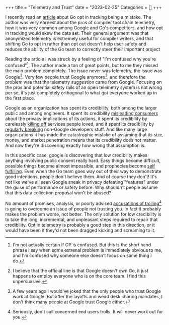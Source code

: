 +++
title = "Telemetry and Trust"
date = "2023-02-25"
Categories = []
+++

I recently read an [article](https://twi.github.io/blog/making-go-telemetry-opt-in-is-a-mistake.html) about Go opt in tracking being a mistake. The author was very earnest about the pros of compiler tool chain telemetry, how it was very common among Google and Go's competitors, and how opt in tracking would skew the data set. Their general argument was that anonymized telemetry is extremely useful for compiler writers, and that shifting Go to opt in rather than opt out doesn't help user safety and reduces the ability of the Go team to correctly steer their important project

Reading the article I was struck by a feeling of "I'm confused 
why you're confused"[^confused]. The author made a ton of great points, but to me they missed the main problem completely. The issue never was telemetry, the issue was Google[^go]. Very few people trust Google anymore[^trust], and therefore the problem was that the telemetry suggestion came from Google. Focusing on the pros and potential safety rails of an open telemetry system is not wrong per se, it's just completely orthogonal to what got everyone worked up in the first place.

[^confused]: I'm not actually certain if OP is confused. But this is the short hand phrase I say when some extrenal problem is immediately obvious to me, and I'm confused why someone else doesn't focus on same thing I do.

[^trust]: A few years ago I would've joked that the only people who trust Google work at Google. But after the layoffs and weird desk sharing mandates, I don't think many people at Google trust Google either.

[^go]: I believe that the official line is that Google doesn't own Go, it just happens to employ everyone who is on the core team. I find this unpersuasive.

Google as an organization has spent its credibility, both among the larger public and among engineers. It spent its credibility [misleading consumers](https://www.forbes.com/sites/zakdoffman/2021/03/20/stop-using-google-chrome-on-apple-iphone-12-pro-max-ipad-and-macbook-pro/?sh=2786a7444d08) about the privacy implications of its actions, it spent its credibility by carelessly [killing off](https://killedbygoogle.com/) services people loved, and it spent its credibility by [regularly breaking](https://steve-yegge.medium.com/dear-google-cloud-your-deprecation-policy-is-killing-you-ee7525dc05dc) non-Google developers stuff. And like many large organizations it has made the catastrophic mistake of assuming that its size, money, and market penetration means that its credibility does not matter. And now they're discovering exactly how wrong that assumption is. 

In this specific case, google is discovering that low credibility makes anything involving public consent really hard. Easy things become difficult, possible things become almost impossible, and prophecies become [self fulfilling](https://techcrunch.com/2022/10/01/stadia-died-because-no-one-trusts-google/). Even when the Go team goes way out of their way to demonstrate good intentions, people don't believe them. And of course they don't! It's not like we've all seen Google sneak in privacy defeating "features" under the guise of performance or safety before. Why shouldn't people assume that this data collection proposal won't be abused? 

No amount of promises, analysis,  or poorly advised [accusations of trolling](https://research.swtch.com/telemetry-opt-in)[^trolls] is going to overcome an issue of people not trusting you. In fact it probably makes the problem worse, not better. The only solution for low credibility is to take the long, incremental, and unpleasant steps required to repair that credibility. Opt in telemetry is probably a good step in this direction, or it would have been if they'd not been dragged kicking and screaming to it.

[^trolls]: Seriously, don't call concerned end users trolls. It will never work out for you.
